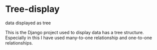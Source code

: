# Tree-display
data displayed as tree

This is the Django project used to display data has a tree structure. Especially in this I have used many-to-one relationship and one-to-one relationships.
